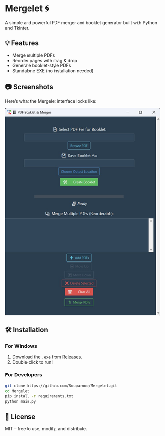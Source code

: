 # Mergelet 🌀
A simple and powerful PDF merger and booklet generator built with Python and Tkinter.

## 💡 Features
- Merge multiple PDFs
- Reorder pages with drag & drop
- Generate booklet-style PDFs
- Standalone EXE (no installation needed)

## 📷 Screenshots

Here’s what the Mergelet interface looks like:

![Mergelet Interface](https://github.com/Souparnoo/Mergelet/blob/main/Merglet%20Interface.png?raw=true)


## 🛠 Installation
### For Windows
1. Download the `.exe` from [Releases](https://github.com/Souparnoo/Mergelet/releases/tag/v1.0.0).
2. Double-click to run!

### For Developers
```bash
git clone https://github.com/Souparnoo/Mergelet.git
cd Mergelet
pip install -r requirements.txt
python main.py
```
## 📜 License
MIT – free to use, modify, and distribute.
